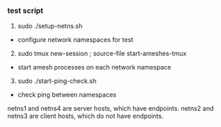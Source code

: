 ### test script

1. sudo ./setup-netns.sh
  - configure network namespaces for test
2. sudo tmux new-session \; source-file start-ameshes-tmux
  - start amesh processes on each network namespace
3. sudo ./start-ping-check.sh
  - check ping between namespaces

netns1 and netns4 are server hosts, which have endpoints.
netns2 and netns3 are client hosts, which do not have endpoints.

